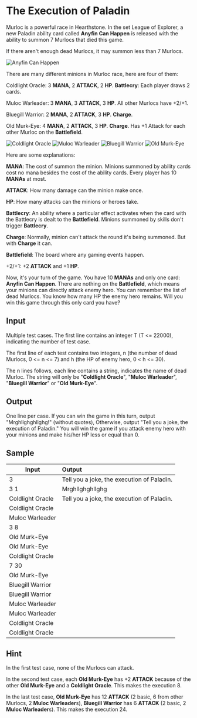 # The Execution of Paladin

Murloc is a powerful race in Hearthstone. In the set League of Explorer, a new Paladin ability card called **Anyfin Can Happen** is released with the ability to summon 7 Murlocs that died this game.

If there aren't enough dead Murlocs, it may summon less than 7 Murlocs.

![Anyfin Can Happen](http://wow.zamimg.com/images/hearthstone/cards/enus/original/LOE_026.png)

There are many different minions in Murloc race, here are four of them:

Coldlight Oracle: 3 **MANA**, 2 **ATTACK**, 2 **HP**. **Battlecry**: Each player draws 2 cards.

Muloc Warleader: 3 **MANA**, 3 **ATTACK**, 3 **HP**. All other Murlocs have +2/+1.

Bluegill Warrior: 2 **MANA**, 2 **ATTACK**, 3 **HP**. **Charge**.

Old Murk-Eye: 4 **MANA**, 2 **ATTACK**, 3 **HP**. **Charge**. Has +1 Attack for each other Murloc on the **Battlefield**.

![Coldlight Oracle](http://wow.zamimg.com/images/hearthstone/cards/enus/original/EX1_050.png)
![Muloc Warleader](http://wow.zamimg.com/images/hearthstone/cards/enus/original/EX1_507.png)
![Bluegill Warrior](http://wow.zamimg.com/images/hearthstone/cards/enus/original/CS2_173.png)
![Old Murk-Eye](http://wow.zamimg.com/images/hearthstone/cards/enus/original/EX1_062.png)

Here are some explanations:

**MANA**: The cost of summon the minion. Minions summoned by ability cards cost no mana besides the cost of the ability cards. Every player has 10 **MANAs** at most.

**ATTACK**: How many damage can the minion make once.

**HP**: How many attacks can the minions or heroes take.

**Battlecry**: An ability where a particular effect activates when the card with the Battlecry is dealt to the **Battlefield**. Minions summoned by skills don't trigger **Battlecry**.

**Charge**: Normally, minion can't attack the round it's being summoned. But with **Charge** it can.

**Battlefield**: The board where any gaming events happen.

+2/+1: +2 **ATTACK** and +1 **HP**.

Now, it's your turn of the game. You have 10 **MANAs** and only one card: **Anyfin Can Happen**. There are nothing on the **Battlefield**, which means your minions can directly attack enemy hero. You can remember the list of dead Murlocs. You know how many HP the enemy hero remains. Will you win this game through this only card you have?

## Input

Multiple test cases. The first line contains an integer T (T <= 22000), indicating the number of test case.

The first line of each test contains two integers, n (the number of dead Murlocs, 0 <= n <= 7) and h (the HP of enemy hero, 0 < h <= 30).

The n lines follows, each line contains a string, indicates the name of dead Murloc. The string will only be "**Coldlight Oracle**", "**Muloc Warleader**", "**Bluegill Warrior**" or "**Old Murk-Eye**".

## Output

One line per case. If you can win the game in this turn, output "Mrghllghghllghg!" (without quotes), Otherwise, output "Tell you a joke, the execution of Paladin." You will win the game if you attack enemy hero with your minions and make his/her HP less or equal than 0.

## Sample

| Input            |                   Output                   |
|------------------|:-------------------------------------------|
| 3                | Tell you a joke, the execution of Paladin. |
| 3 1              | Mrghllghghllghg                            |
| Coldlight Oracle | Tell you a joke, the execution of Paladin. |
| Coldlight Oracle |                                            |
| Muloc Warleader  |                                            |
| 3 8              |                                            |
| Old Murk-Eye     |                                            |
| Old Murk-Eye     |                                            |
| Coldlight Oracle |                                            |
| 7 30             |                                            |
| Old Murk-Eye     |                                            |
| Bluegill Warrior |                                            |
| Bluegill Warrior |                                            |
| Muloc Warleader  |                                            |
| Muloc Warleader  |                                            |
| Coldlight Oracle |                                            |
| Coldlight Oracle |                                            |

## Hint

In the first test case, none of the Murlocs can attack.

In the second test case, each **Old Murk-Eye** has +2 **ATTACK** because of the other **Old Murk-Eye** and a **Coldlight Oracle**. This makes the execution 8.

In the last test case, **Old Murk-Eye** has 12 **ATTACK** (2 basic, 6 from other Murlocs, 2 **Muloc Warleader**s), **Bluegill Warrior** has 6 **ATTACK** (2 basic, 2 **Muloc Warleader**s). This makes the execution 24.
